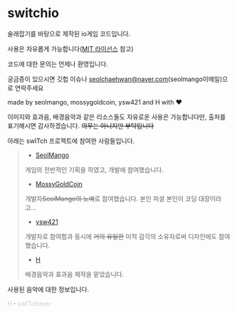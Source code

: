 # switchio
술래잡기를 바탕으로 제작된 io게임 코드입니다.

사용은 자유롭게 가능합니다([MIT 라이선스](https://github.com/seolmango/switchio/blob/main/LICENSE) 참고)

코드에 대한 문의는 언제나 환영입니다.

궁금증이 있으시면 깃헙 이슈나 seolchaehwan@naver.com(seolmango이메일)으로 연락주세요



made by seolmango, mossygoldcoin, ysw421 and H with ❤

이미지와 효과음, 배경음악과 같은 리소스들도 자유로운 사용은 가능합니다만, 출처를 표기해시면 감사하겠습니다. ~~의무는 아니지만 부탁입니다~~

아래는 swITch 프로젝트에 참여한 사람들입니다.

> + [SeolMango](https://github.com/seolmango)
>
> 게임의 전반적인 기획을 하였고, 개발에 참여했습니다.
>
> + [MossyGoldCoin](https://github.com/Mossygoldcoin)
>
> 개발자~~SeolMango의 노예~~로 참여했습니다. 본인 피셜 본인이 코딩 대장이라고...
>
> + [ysw421](https://github.com/ysw421)
>
> 개발자로 참여함과 동시에 ~~거의 유일한~~ 미적 감각의 소유자로써 디자인에도 참여했습니다.
>
> + [H](https://soundcloud.com/hraver?utm_source=clipboard&utm_medium=text&utm_campaign=social_sharing)
>
> 배경음악과 효과음 제작을 맡았습니다. 

사용된 음악에 대한 정보입니다.

<a href="https://soundcloud.com/hraver" title="H" target="_blank" style="color: #cccccc; text-decoration: none;">H</a> · <a href="https://soundcloud.com/hraver/switchover" title="swITchover" target="_blank" style="color: #cccccc; text-decoration: none;">swITchover</a></div>

